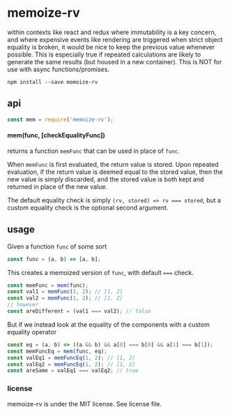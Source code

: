 # memoize-rv

within contexts like react and redux where immutability is a key concern, and where expensive events like rendering are triggered when strict object equality is broken, it would be nice to keep the previous value whenever possible. This is especially true if repeated calculations are likely to generate the same results (but housed in a new container).
This is NOT for use with async functions/promises.

`npm install --save memoize-rv`

## api

```js
const mem = require('memoize-rv');
```

#### mem(func, [checkEqualityFunc])

returns a function `memFunc` that can be used in place of `func`.

When `memFunc` is first evaluated, the return value is stored. Upon repeated evaluation, if the return value is deemed equal to the stored value, then the new value is simply discarded, and the stored value is both kept and returned in place of the new value.

The default equality check is simply `(rv, stored) => rv === stored`, but a custom equality check is the optional second argument.

## usage
Given a function `func` of some sort
```js
const func = (a, b) => [a, b];
```
This creates a memoized version of `func`, with default `===` check.
```js
const memFunc = mem(func);
const val1 = memFunc(1, 2); // [1, 2]
const val2 = memFunc(1, 2); // [1, 2]
// however
const areDifferent = (val1 === val2); // false
```
But if we instead look at the equality of the components with a custom equality operator
```js
const eq = (a, b) => ((a && b) && a[0] === b[0] && a[1] === b[1]);
const memFuncEq = mem(func, eq);
const valEq1 = memFuncEq(1, 2); // [1, 2]
const valEq2 = memFuncEq(1, 2); // [1, 2]
const areSame = valEq1 === valEq2; // true
```
### license
memoize-rv is under the MIT license. See license file.
